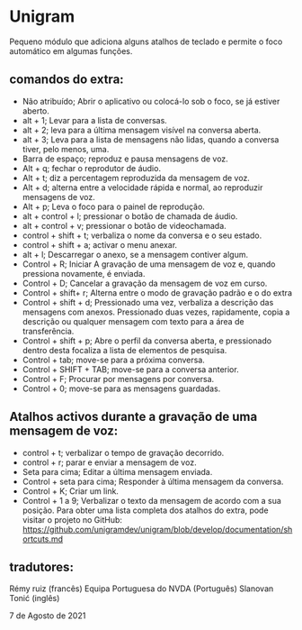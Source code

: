 ﻿# Unigram
Pequeno módulo que adiciona alguns atalhos de teclado e permite o foco automático em algumas funções.

## comandos do extra:

* Não atribuído; Abrir o aplicativo ou colocá-lo sob o foco,  se já estiver aberto.
* alt + 1; Levar para a lista de conversas.
* alt + 2;  leva para a última mensagem visível na conversa aberta.
* alt + 3; Leva para a lista de mensagens não lidas, quando a conversa tiver, pelo menos, uma.
* Barra de espaço; reproduz e pausa mensagens de voz.
* Alt + q; fechar o reprodutor de áudio.
* Alt + t; diz a percentagem reproduzida da mensagem de voz.
* Alt + d; alterna entre a velocidade rápida e normal, ao reproduzir mensagens de voz.
* Alt + p; Leva o foco para  o painel de reprodução.
* alt + control + l; pressionar o botão de chamada de áudio.
* alt + control + v; pressionar o botão de videochamada.
* control + shift + t; verbaliza o nome da conversa e o seu estado.
* control + shift + a; activar o menu anexar.
* alt + l; Descarregar o anexo, se a mensagem contiver algum.
* Control + R; Iniciar A gravação de uma mensagem de voz e, quando pressiona novamente, é enviada.
* Control + D; Cancelar a gravação da mensagem de voz em curso.
* Control + shift+ r; Alterna entre o modo de gravação padrão e o do extra
* Control + shift + d; Pressionado uma vez, verbaliza a descrição das mensagens com anexos. Pressionado duas vezes, rapidamente,  copia a descrição ou qualquer mensagem com texto para a área de transferência.
* Control + shift + p; Abre o perfil da conversa aberta, e pressionado dentro desta focaliza a lista de elementos de pesquisa.
* Control + tab; move-se para a próxima conversa.
* Control + SHIFT + TAB; move-se  para a conversa anterior.
* Control + F; Procurar por mensagens por conversa.
* Control + 0; move-se para as mensagens guardadas.

## Atalhos activos durante a gravação de uma mensagem de voz:

* control + t; verbalizar o tempo de gravação decorrido.
* control + r; parar e enviar a mensagem de voz.
* Seta para cima; Editar a última mensagem enviada.
* Control + seta para cima; Responder à última mensagem da conversa.
* Control + K; Criar um link.
* Control + 1 a 9; Verbalizar o texto da mensagem de acordo com a sua posição.
Para obter uma lista completa dos atalhos do extra,  pode visitar o projeto no GitHub:
<https://github.com/unigramdev/unigram/blob/develop/documentation/shortcuts.md>

## tradutores:

Rémy ruiz (francês)
Equipa Portuguesa do NVDA (Português)
Slanovan Tonić (inglês)

7 de Agosto de 2021